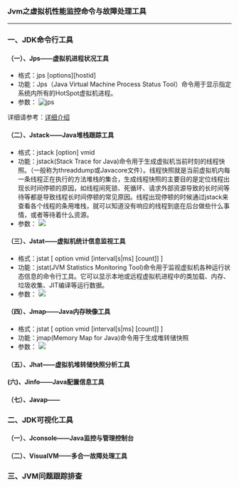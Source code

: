 ### Jvm之虚拟机性能监控命令与故障处理工具 ###

***
### 一、JDK命令行工具 ###

#### （一）、Jps——虚拟机进程状况工具 ####



- 格式：jps [options][hostid]
- 功能：Jps（Java Virtual Machine Process Status Tool）命令用于显示指定系统内所有的HotSpot虚拟机进程。
- 参数：
![jps](https://i.imgur.com/4chLbUB.png)

详细请参考：[详细介绍](http://www.hollischuang.com/archives/105)

#### （二）、Jstack——Java堆栈跟踪工具 ####



- 格式：jstack [option] vmid
- 功能：jstack(Stack Trace for Java)命令用于生成虚拟机当前时刻的线程快照。（一般称为threaddump或Javacore文件）。线程快照就是当前虚拟机内每一条线程正在执行的方法堆栈的集合，生成线程快照的主要目的是定位线程出现长时间停顿的原因，如线程间死锁、死循环、请求外部资源导致的长时间等待等都是导致线程长时间停顿的常见原因。线程出现停顿的时候通过jstack来查看各个线程的条用堆栈，就可以知道没有响应的线程到底在后台做些什么事情，或者等待着什么资源。
- 参数：
![](https://i.imgur.com/VzvUpMt.png)



#### （三）、Jstat——虚拟机统计信息监视工具 ####

- 格式：jstat [ option vmid [interval[s|ms] [count]] ]
- 功能：jstat(JVM Statistics Monitoring Tool)命令用于监视虚拟机各种运行状态信息的命令行工具。它可以显示本地或远程虚拟机进程中的类加载、内存、垃圾收集、JIT编译等运行数据。
- 参数：
![](https://i.imgur.com/jx1WCwB.png)




#### （四）、Jmap——Java内存映像工具 ####

- 格式：jstat [ option vmid [interval[s|ms] [count]] ]
- 功能：jmap(Memory Map for Java)命令用于生成堆转储快照
- 参数：
![](https://i.imgur.com/jx1WCwB.png)





#### （五）、Jhat——虚拟机堆转储快照分析工具 ####



#### (六)、Jinfo——Java配置信息工具 ####



#### （七）、Javap—— ####











### 二、JDK可视化工具 ###

#### （一）、Jconsole——Java监控与管理控制台 ####




#### （二）、VisualVM——多合一故障处理工具 ####




### 三、JVM问题跟踪排查 ###